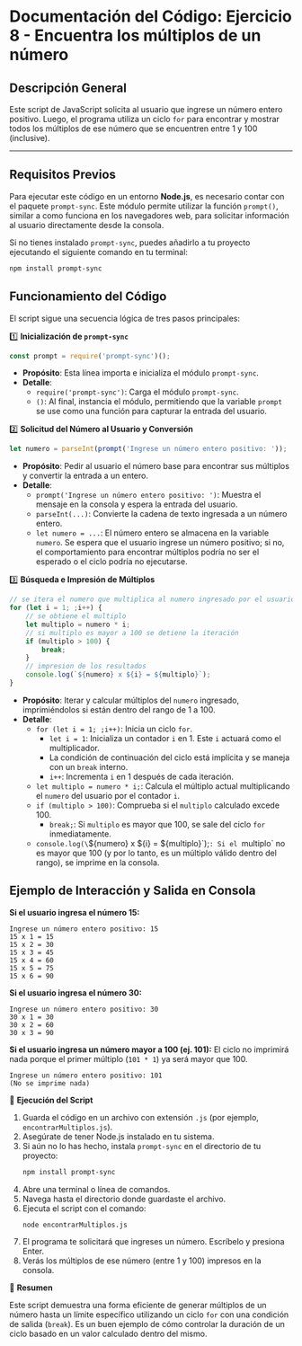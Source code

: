 # Documentación del Código: Ejercicio 8 - Encuentra los múltiplos de un número

## Descripción General

Este script de JavaScript solicita al usuario que ingrese un número entero positivo. Luego, el programa utiliza un ciclo `for` para encontrar y mostrar todos los múltiplos de ese número que se encuentren entre 1 y 100 (inclusive).

---

## Requisitos Previos

Para ejecutar este código en un entorno **Node.js**, es necesario contar con el paquete `prompt-sync`. Este módulo permite utilizar la función `prompt()`, similar a como funciona en los navegadores web, para solicitar información al usuario directamente desde la consola.

Si no tienes instalado `prompt-sync`, puedes añadirlo a tu proyecto ejecutando el siguiente comando en tu terminal:

```bash
npm install prompt-sync
```

## Funcionamiento del Código

El script sigue una secuencia lógica de tres pasos principales:

1️⃣ **Inicialización de `prompt-sync`**

```js
const prompt = require('prompt-sync')();
```

*   **Propósito**: Esta línea importa e inicializa el módulo `prompt-sync`.
*   **Detalle**:
    *   `require('prompt-sync')`: Carga el módulo `prompt-sync`.
    *   `()`: Al final, instancia el módulo, permitiendo que la variable `prompt` se use como una función para capturar la entrada del usuario.

2️⃣ **Solicitud del Número al Usuario y Conversión**

```js
let numero = parseInt(prompt('Ingrese un número entero positivo: '));
```

*   **Propósito**: Pedir al usuario el número base para encontrar sus múltiplos y convertir la entrada a un entero.
*   **Detalle**:
    *   `prompt('Ingrese un número entero positivo: ')`: Muestra el mensaje en la consola y espera la entrada del usuario.
    *   `parseInt(...)`: Convierte la cadena de texto ingresada a un número entero.
    *   `let numero = ...`: El número entero se almacena en la variable `numero`. Se espera que el usuario ingrese un número positivo; si no, el comportamiento para encontrar múltiplos podría no ser el esperado o el ciclo podría no ejecutarse.

3️⃣ **Búsqueda e Impresión de Múltiplos**

```js
// se itera el numero que multiplica al numero ingresado por el usuario
for (let i = 1; ;i++) {
    // se obtiene el multiplo
    let multiplo = numero * i;
    // si multiplo es mayor a 100 se detiene la iteración
    if (multiplo > 100) {
        break;
    }
    // impresion de los resultados
    console.log(`${numero} x ${i} = ${multiplo}`);
}
```

*   **Propósito**: Iterar y calcular múltiplos del `numero` ingresado, imprimiéndolos si están dentro del rango de 1 a 100.
*   **Detalle**:
    *   `for (let i = 1; ;i++)`: Inicia un ciclo `for`.
        *   `let i = 1`: Inicializa un contador `i` en 1. Este `i` actuará como el multiplicador.
        *   La condición de continuación del ciclo está implícita y se maneja con un `break` interno.
        *   `i++`: Incrementa `i` en 1 después de cada iteración.
    *   `let multiplo = numero * i;`: Calcula el múltiplo actual multiplicando el `numero` del usuario por el contador `i`.
    *   `if (multiplo > 100)`: Comprueba si el `multiplo` calculado excede 100.
        *   `break;`: Si `multiplo` es mayor que 100, se sale del ciclo `for` inmediatamente.
    *   `console.log(\`${numero} x ${i} = ${multiplo}\`);`: Si el `multiplo` no es mayor que 100 (y por lo tanto, es un múltiplo válido dentro del rango), se imprime en la consola.

## Ejemplo de Interacción y Salida en Consola

**Si el usuario ingresa el número 15:**
```
Ingrese un número entero positivo: 15
15 x 1 = 15
15 x 2 = 30
15 x 3 = 45
15 x 4 = 60
15 x 5 = 75
15 x 6 = 90
```

**Si el usuario ingresa el número 30:**
```
Ingrese un número entero positivo: 30
30 x 1 = 30
30 x 2 = 60
30 x 3 = 90
```

**Si el usuario ingresa un número mayor a 100 (ej. 101):**
El ciclo no imprimirá nada porque el primer múltiplo (`101 * 1`) ya será mayor que 100.
```
Ingrese un número entero positivo: 101
(No se imprime nada)
```

🚀 **Ejecución del Script**

1.  Guarda el código en un archivo con extensión `.js` (por ejemplo, `encontrarMultiplos.js`).
2.  Asegúrate de tener Node.js instalado en tu sistema.
3.  Si aún no lo has hecho, instala `prompt-sync` en el directorio de tu proyecto:
    ```bash
    npm install prompt-sync
    ```
4.  Abre una terminal o línea de comandos.
5.  Navega hasta el directorio donde guardaste el archivo.
6.  Ejecuta el script con el comando:
    ```bash
    node encontrarMultiplos.js
    ```
7.  El programa te solicitará que ingreses un número. Escríbelo y presiona Enter.
8.  Verás los múltiplos de ese número (entre 1 y 100) impresos en la consola.

🏁 **Resumen**

Este script demuestra una forma eficiente de generar múltiplos de un número hasta un límite específico utilizando un ciclo `for` con una condición de salida (`break`). Es un buen ejemplo de cómo controlar la duración de un ciclo basado en un valor calculado dentro del mismo.